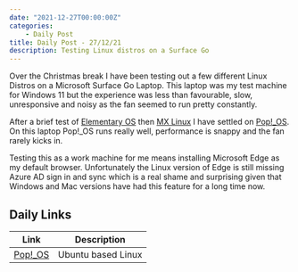 ```yaml
---
date: "2021-12-27T00:00:00Z"
categories:
    - Daily Post
title: Daily Post - 27/12/21
description: Testing Linux distros on a Surface Go
---
```

Over the Christmas break I have been testing out a few different Linux Distros on a Microsoft Surface Go Laptop. This laptop was my test machine for Windows 11 but the experience was less than favourable, slow, unresponsive and noisy as the fan seemed to run pretty constantly.

<!--more-->

After a brief test of [Elementary OS](https://elementary.io/) then [MX Linux](https://mxlinux.org/) I have settled on [Pop!_OS](https://pop.system76.com/). On this laptop Pop!_OS runs really well, performance is snappy and the fan rarely kicks in.

Testing this as a work machine for me means installing Microsoft Edge as my default browser. Unfortunately the Linux version of Edge is still missing Azure AD sign in and sync which is a real shame and surprising given that Windows and Mac versions have had this feature for a long time now. 

## Daily Links

|Link|Description|
|--------|----|
|[Pop!_OS](https://pop.system76.com)| Ubuntu based Linux|


